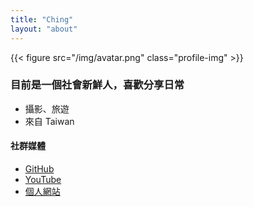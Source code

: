 ```yaml
---
title: "Ching"
layout: "about"
---
```


{{< figure src="/img/avatar.png" class="profile-img" >}}


### 目前是一個社會新鮮人，喜歡分享日常

- 攝影、旅遊
- 來自 Taiwan


#### 社群媒體
- [GitHub](https://github.com/chingyuuuuu)
- [YouTube](https://www.youtube.com/@kplan-e6r) 
- [個人網站](https://chingservice.wixsite.com/ching)